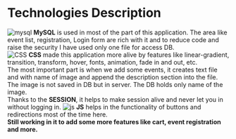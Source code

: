 # Technologies Description

![mysql](https://github.com/sagarwipro/sagarwipro.github.io/blob/master/images/mysql.png?raw=true)
**MySQL** is used in most of the part of this application. The area like event list,
                        registration, Login form are rich with it and to reduce code and raise the security I
                        have used only one file for access DB.<br/>
                        ![CSS](https://github.com/sagarwipro/sagarwipro.github.io/tree/master/images/css.png?raw=true) **CSS**</b> made this application
                        more
                        alive by features like linear-gradient, transition,
                        transform, hover, fonts, animation, fade in and out, etc.<br/>
                        The most important part is when we add some events, it creates text file and with name
                        of image and append the description section into the file. The image is not saved in DB
                        but in server. The DB holds only name of the image.<br>
                        Thanks to the **SESSION**, it helps to make session alive and never let you in without
                        logging in.
                        ![js](https://github.com/sagarwipro/sagarwipro.github.io/tree/master/images/js.jpg?raw=true) **JS** helps in the
                        functionality of buttons and redirections most of the time here.
                        <br/>
                        **Still working in it to add some more features like cart, event registration and
                            more.**
